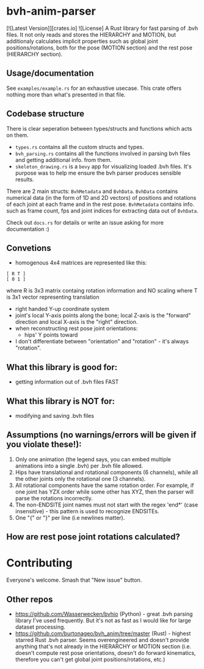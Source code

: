 # bvh-anim-parser
[![Latest Version]][crates.io] ![License]
A Rust library for fast parsing of .bvh files. It not only reads and stores the HIERARCHY and MOTION, but additionaly calculates implicit properties such as global joint positions/rotations, both for the pose (MOTION section) and the rest pose (HIERARCHY section). 


## Usage/documentation
See `examples/example.rs` for an exhaustive usecase. This crate offers nothing more than what's presented in that file.


## Codebase structure
There is clear seperation between types/structs and functions which acts on them.

- `types.rs` contains all the custom structs and types.
- `bvh_parsing.rs` contains all the functions involved in parsing bvh files and getting additional info. from them.
- `skeleton_drawing.rs` is a `bevy` app for visualizing loaded .bvh files. It's purpose was to help me ensure the bvh parser produces sensible results.

There are 2 main structs: `BvhMetadata` and `BvhData`. `BvhData` contains numerical data (in the form of 1D and 2D vectors) of positions and rotations of each joint at each frame and in the rest pose. `BvhMetadata` contains info. such as frame count, fps and joint indices for extracting data out of `BvhData`.

Check out `docs.rs` for details or write an issue asking for more documentation :)


## Convetions
- homogenous 4x4 matrices are represented like this:
```
[ R T ]
[ 0 1 ]
```
where R is 3x3 matrix containg rotation information and NO scaling
where T is 3x1 vector representing translation
- right handed Y-up coordinate system
- joint's local Y-axis points along the bone; local Z-axis is the "forward" direction and local X-axis is the "right" direction.
- when reconstructing rest pose joint orientations:
  - hips' Y points toward 
- I don't differentiate between "orientation" and "rotation" - it's always "rotation".

## What this library is good for:
- getting information out of .bvh files FAST
 
## What this library is NOT for:
- modifying and saving .bvh files

## Assumptions (no warnings/errors will be given if you violate these!):
1. Only one animation (the legend says, you can embed multiple animations into a single .bvh) per .bvh file allowed.
2. Hips have translational and rotational components (6 channels), while all the other joints only the rotational one (3 channels). 
3. All rotational components have the same rotation order. For example, if one joint has YZX order while some other has XYZ, then the parser will parse the rotations incorrectly.
4. The non-ENDSITE joint names must not start with the regex 'end*' (case insensitive) - this pattern is used to recognize ENDSITEs.
5. One "\{" or "\}" per line (i.e newlines matter).


## How are rest pose joint rotations calculated?

# Contributing
Everyone's welcome. Smash that "New issue" button.


## Other repos
- https://github.com/Wasserwecken/bvhio (Python) - great .bvh parsing library I've used frequently. But it's not as fast as I would like for large dataset processing. 
- https://github.com/burtonageo/bvh_anim/tree/master (Rust) - highest starred Rust .bvh parser. Seems overengineered and doesn't provide anything that's not already in the HIERARCHY or MOTION section (i.e. doesn't compute rest pose orientations, doesn't do forward kinematics, therefore you can't get global joint positions/rotations, etc.) 